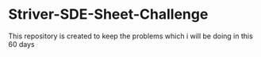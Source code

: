# Striver-SDE-Sheet-Challenge
This repository is created to keep the problems which i will be doing in this 60 days
